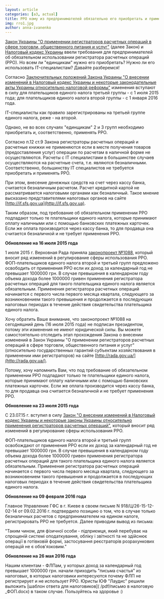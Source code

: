 ```yaml
---
layout: article
categories: [a3, actual]
title: РРО кому из предпринимателей обязательно его приобретать и применять 
img: rro1.jpg
author: anna-ivanenko
---
```

[Закон Украины "О применении регистраторов расчетных операций в сфере торговли, общественного питания и услуг"](http://zakon2.rada.gov.ua/laws/show/265/95-%D0%B2%D1%80) (далее Закон) и [Налоговый кодекс Украины](http://zakon1.rada.gov.ua/laws/show/2755-17/page38?text=%F0%F0%EE) ввели требования для предпринимателей об обязательном использовании регистратора расчетных операций (РРО). Но всем ли "единщикам" нужно его приобретать? Нужно ли его использовать IT-специалистам? Давайте разберемся!

Согласно [Заключительных положений Закона Украины "О внесении изменений в Налоговый кодекс Украины и некоторые законодательные акты Украины относительно налоговой реформы"](http://zakon4.rada.gov.ua/laws/show/71-19/paran1845#n1845) изменения вступают в силу для плательщиков единого налога третьей группы - с 1 июля 2015 года; для плательщиков единого налога второй группы - с 1 января 2016 года.

IT-специалисты как правило зарегистрированы на третьей группе единого налога, реже - на второй.

Однако, не во всех случаях "единщикам" 2 и 3 групп необходимо приобретать и, соответственно, применять РРО.

Согласно п.12 ст.9 Закона регистраторы расчетных операций и расчетные книжки не применяются если в месте получения товаров (предоставления услуг) операции по расчетам в наличной форме не осуществляются. Расчеты с IT специалистами в большинстве случаев осуществляются на расчетные счета, т.е. являются безналичными. Соответственно, большинству IT специалистов не требуется приобретать и применять РРО.

При этом, внесение денежных средств на счет через кассу банка, считается безналичным расчетом. Расчет кредитной картой не рассматривается налоговыми органами как безналичный. Такое мнение высказано представителями налоговых органов на сайте [http://if.sfs.gov.ua](http://if.sfs.gov.ua).

Таким образом, под требование об обязательном применении РРО подпадают только те плательщики единого налога, которые принимают оплату наличными или с помощью банковских платежных карточек. Если же оплата производится через кассу банка, то для продавца она считается безналичной и не требует применения РРО.

**Обновление на 16 июля 2015 года**

1 июля 2015 г. Верховная Рада приняла [законопроект №1088](http://w1.c1.rada.gov.ua/pls/zweb2/webproc4_1?pf3511=52506), который вносит ряд изменений в регулирование сферы использования РРО. ФОП-плательщиков единого налога второй и третьей групп предложено освободить от применения РРО если их доход за календарный год не превышает 1000000 грн. В случае превышения в календарном году объема дохода более 1000000 гривен применения регистратора расчетных операций для такого плательщика единого налога является обязательным. Применения регистратора расчетных операций начинается с первого числа первого месяца квартала, следующего за возникновением такого превышения и продолжается в последующих налоговых периодах в течение действия свидетельства плательщика единого налога.

Хочу обратить Ваше внимание, что законопроект №1088 на сегодняшний день (16 июля 2015 года) не подписан президентом, потому эти изменения не имеют юридической силы. Вы можете самостоятельно отследить этап прохождения Закона о внесении изменений в Закон Украины "О применении регистраторов расчетных операций в сфере торговли, общественного питания и услуг" (относительно государственных гарантий субъектам хозяйствования в применении ими регистраторов) на сайте [http://rada.gov.ua/](http://rada.gov.ua/).

Потому, хочу напомнить Вам, что под требование об обязательном применении РРО подпадают только те плательщики единого налога, которые принимают оплату наличными или с помощью банковских платежных карточек. Если же оплата производится через кассу банка, то для продавца она считается безналичной и не требует применения РРО.

**Обновление на 23 июля 2015 года**

С 23.07.15 г. вступил в силу [Закон "О внесении изменений в Налоговый кодекс Украины и некоторые законы Украины относительно 
применения регистраторов расчетных операций"](http://zakon4.rada.gov.ua/laws/show/569-19), который вносит ряд изменений в регулирование сферы использования РРО.

ФОП-плательщиков единого налога второй и третьей групп освобождают от применения РРО если их доход за календарный год
не превышает 1000000 грн. В случае превышения в календарном году объема дохода более 1000000 гривен применения 
регистратора расчетных операций для такого плательщика единого налога является обязательным. Применения регистратора 
расчетных операций начинается с первого числа первого месяца квартала, следующего за возникновением такого превышения
и продолжается в 
последующих налоговых периодах в течение действия свидетельства плательщика единого 
налога.

**Обновление на 09 февраля 2016 года**

Главное Управление ГФС в г. Киеве в своем письме N 918/Ц/26-15-12-02-14 от 09.02.2016 г. подтвердило позицию о том, что в случае только безналичных расчетов с предпринимателем на едином налоге, регистрировать РРО не требуется. Далее приводим вывод из письма:

"Таким чином, для фізичної особи - підприємця, який перебуває на спрощеній системі оподаткування, обліку і звітності та не здійснює операції в готівковій формі, застосування реєстраторів розрахункових операцій не є обов'язковим."

**Обновление на 26 мая 2016 года**

Нашим клиентам - ФЛПам, у которых доход за календарный год превышает 1000000 грн. начали приходить "письма счастья" из налоговых, в которых налоговики интересуются почему ФЛП не регистрирует и не использует РРО. Юристы ЮФ "Лаудис" решили выложить [шаблон ответа для налоговиков]( /pdf/письмо в налоговую _ФОП.docx) в таком случае. Пользуйтесь на здоровье :)



